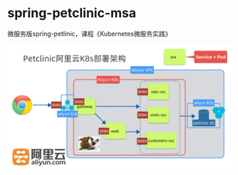 # spring-petclinic-msa
微服务版spring-petlinic，课程《Kubernetes微服务实践》

![aliyun k8s deploy arch](doc/images/aliyun_k8s_deploy_arch.png)


